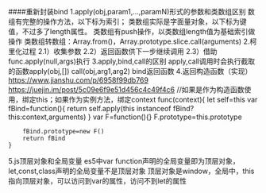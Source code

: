 ####重新封装bind
1.apply(obj,param1,...,paramN)形式的参数和类数组区别
    数组有完整的操作方法，以下标为索引；
    类数组实际是字面量对象，以下标为键值，不过多了length属性。
    类数组有push操作，以类数组length值为基础索引做操作
    类数组转数组：Array.from()，Array.prototype.slice.call(arguments)
2.柯里化过程
    2.1）收集参数
    2.2）返回函数供下一步继续调用
    2.3）借助func.apply(null,args)执行
3.apply,bind,call的区别
    apply,call调用时会执行截取的函数apply(obj,[]) call(obj,arg1,arg2)
    bind返回函数
4.返回构造函数（实现）
    https://www.jianshu.com/p/6958f99db769
    https://juejin.im/post/5c09e6f9e51d456c4c49f4c6
    //如果是作为构造函数使用，绑定this；如果作为实例方法，绑定context
    func(context){
        let self=this
        var fBind=function(){
            return self.apply(this instanceof fBind?this:context,arguments)
        }
        var F=function(){}
        F.prototype=this.prototype

        fBind.prototype=new F()
        return fBind
    }
5.js顶层对象和全局变量
    es5中var function声明的全局变量即为顶层对象，let,const,class声明的全局变量不是顶层对象
    顶层对象是window，全局中，this指向顶层对象，可以访问到var的属性，访问不到let的属性
